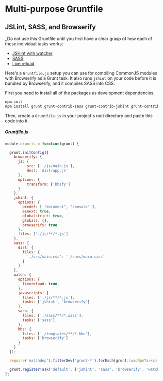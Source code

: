 # Multi-purpose Gruntfile

## JSLint, SASS, and Browserify
_Do not use this Gruntfile until you first have a clear grasp of how each of these individual tasks works:
+ [JSHint with watcher](https://github.com/nashville-software-school/front-end-milestones/blob/master/4-modern-javascript-developer/resources/MJ_GRUNT_SETUP.md)
+ [SASS](https://github.com/nashville-software-school/front-end-milestones/blob/master/4-modern-javascript-developer/resources/MJ_GRUNT_SASS.md)
+ [Live reload](https://github.com/nashville-software-school/front-end-milestones/blob/master/4-modern-javascript-developer/resources/MJ_GRUNT_LIVERELOAD.md)

Here's a `Gruntfile.js` setup you can use for compiling CommonJS modules with Browserify as a Grunt task. It also runs `jshint` on your code before it is bundled by Browserify, and it compiles SASS into CSS.

First you need to install all of the packages as development dependencies.

```bash
npm init
npm install grunt grunt-contrib-sass grunt-contrib-jshint grunt-contrib-watch grunt-browserify jshint-stylish --save-dev
```

Then, create a `Gruntfile.js` in your project's root directory and paste this code into it.

##### Gruntfile.js
```js
module.exports = function(grunt) {

  grunt.initConfig({
    browserify: {
      js: {
          src: ['./js/main.js'],
          dest: 'dist/app.js'
      },
      options: {
          transform: ['hbsfy']
      }
    },
    jshint: {
      options: {
        predef: [ "document", "console" ],
        esnext: true,
        globalstrict: true,
        globals: {},
        browserify: true
      },
      files: ['./js/**/*.js']
    },
    sass: {
      dist: {
        files: {
          './css/main.css': './sass/main.sass'
        }
      }
    },
    watch: {
      options: {
        livereload: true,
      },
      javascripts: {
        files: ['./js/**/*.js'],
        tasks: ['jshint', 'browserify']
      },
      sass: {
        files: ['./sass/**/*.sass'],
        tasks: ['sass']
      },
      hbs: {
        files: ['./templates/**/*.hbs'],
        tasks: ['browserify']
      }
    }
  });

  require('matchdep').filterDev('grunt-*').forEach(grunt.loadNpmTasks);

  grunt.registerTask('default', ['jshint', 'sass', 'browserify', 'watch']);
};
```
